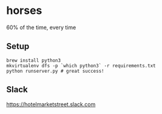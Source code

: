 # horses
60% of the time, every time

Setup
-----

```shell
brew install python3
mkvirtualenv dfs -p `which python3` -r requirements.txt
python runserver.py # great success!
```

Slack
-----
https://hotelmarketstreet.slack.com
